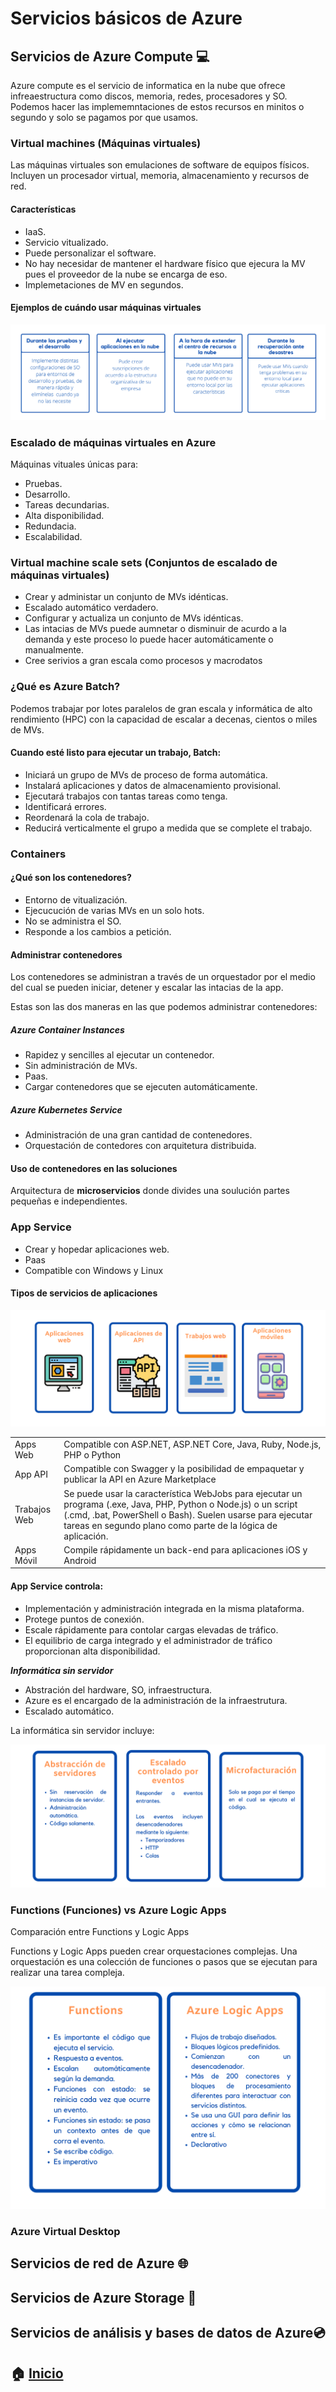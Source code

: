 # Servicios básicos de Azure

## Servicios de Azure Compute :computer:

Azure compute es el servicio de informatica en la nube que ofrece infreaestructura como discos, memoria, redes, procesadores y SO. Podemos hacer las implememntaciones de estos recursos en minitos o segundo y solo se pagamos por que usamos.

### Virtual machines (Máquinas virtuales)

Las máquinas virtuales son emulaciones de software de equipos físicos. Incluyen un procesador virtual, memoria, almacenamiento y recursos de red.

#### Características 
* IaaS. 
* Servicio vitualizado.
* Puede personalizar el software. 
* No hay necesidar de mantener el hardware físico que ejecura la MV pues el proveedor de la nube se encarga de eso.
* Implemetaciones de MV en segundos. 

#### Ejemplos de cuándo usar máquinas virtuales
<p align="center"> 
    <strong></strong>
    <img alt="TiposNubes" src="../Imagenes/Uso_MVs.png"
    <strong></strong>
</p>

### Escalado de máquinas virtuales en Azure

Máquinas vituales únicas para: 
* Pruebas.
* Desarrollo. 
* Tareas decundarias.
* Alta disponibilidad. 
* Redundacia. 
* Escalabilidad. 
  
### Virtual machine scale sets (Conjuntos de escalado de máquinas virtuales)

* Crear y administar un conjunto de MVs idénticas. 
* Escalado automático verdadero. 
* Configurar y actualiza un conjunto de MVs idénticas. 
* Las intacias de MVs puede aumnetar o disminuir de acurdo a la demanda y este proceso lo puede hacer automáticamente o manualmente.
* Cree serivios a gran escala como procesos y macrodatos  
  
### ¿Qué es Azure Batch?

Podemos trabajar por lotes paralelos de gran escala y informática de alto rendimiento (HPC) con la capacidad de escalar a decenas, cientos o miles de MVs.

#### Cuando esté listo para ejecutar un trabajo, Batch:
* Iniciará un grupo de MVs de proceso de forma automática.
* Instalará aplicaciones y datos de almacenamiento provisional.
* Ejecutará trabajos con tantas tareas como tenga.
* Identificará errores.
* Reordenará la cola de trabajo.
* Reducirá verticalmente el grupo a medida que se complete el trabajo.

### Containers 

#### ¿Qué son los contenedores?

* Entorno de vitualización. 
* Ejecucución de varias MVs en un solo hots.
* No se administra el SO.
* Responde a los cambios a petición.

#### Administrar contenedores
Los contenedores se administran a través de un orquestador por el medio del cual se pueden iniciar, detener y escalar las intacias de la app.

Estas son las dos maneras en las que podemos administrar contenedores:

##### Azure Container Instances
* Rapidez y sencilles al ejecutar un contenedor.
* Sin administración de MVs.
* Paas.
* Cargar contenedores que se ejecuten automáticamente.

##### Azure Kubernetes Service
* Administración de una gran cantidad de contenedores.
* Orquestación de contedores con arquitetura distribuida.
  
#### Uso de contenedores en las soluciones
 Arquitectura de **microservicios** donde divides una soulución partes pequeñas e independientes.

### App Service

* Crear y hopedar aplicaciones web.
* Paas
* Compatible con Windows y Linux
  
 #### Tipos de servicios de aplicaciones 

<p align="center"> 
    <strong></strong>
    <img alt="TiposNubes" src="../Imagenes/APPs_services.png"
    <strong></strong>
</p>


| ||
|-------------------------------------------------------------------------- | --------------- |
| Apps Web    | Compatible con ASP.NET, ASP.NET Core, Java, Ruby, Node.js, PHP o Python|  
| App API|  Compatible con Swagger y la posibilidad de empaquetar y publicar la API en Azure Marketplace |
| Trabajos Web |Se puede usar la característica WebJobs para ejecutar un programa (.exe, Java, PHP, Python o Node.js) o un script (.cmd, .bat, PowerShell o Bash). Suelen usarse para ejecutar tareas en segundo plano como parte de la lógica de aplicación.|
| Apps Móvil| Compile rápidamente un back-end para aplicaciones iOS y Android|


#### App Service controla:
* Implementación y administración integrada en la misma plataforma.
* Protege puntos de conexión.
* Escale rápidamente para contolar cargas elevadas de tráfico.
* El equilibrio de carga integrado y el administrador de tráfico proporcionan alta disponibilidad.


***Informática sin servidor*** 
* Abstración del hardware, SO, infraestructura.
* Azure es el encargado de la administración de la infraestrutura. 
* Escalado automático. 

La informática sin servidor incluye:
<p align="center"> 
    <strong></strong>
    <img alt="TiposNubes" src="../Imagenes/Sin_servidor.png"
    <strong></strong>
</p>

### Functions (Funciones)  vs  Azure Logic Apps

Comparación entre Functions y Logic Apps

Functions y Logic Apps pueden crear orquestaciones complejas. Una orquestación es una colección de funciones o pasos que se ejecutan para realizar una tarea compleja.

<p align="center"> 
    <strong></strong>
    <img alt="TiposNubes" src="../Imagenes/Funtions_and_logic.png"
    <strong></strong>
</p>


### Azure Virtual Desktop

## Servicios de red de Azure :globe_with_meridians:
## Servicios de Azure Storage :file_folder:
## Servicios de análisis y bases de datos de Azure:cd:



## :house: [Inicio](https://github.com/JazminQuino/SummerCloud-Grupo-2)